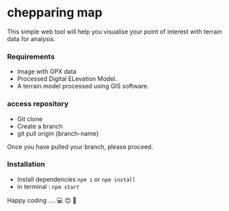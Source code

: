 # chepparing map
This simple web tool will help you visualise your point of interest with terrain data for analysis.

### Requirements
- Image with GPX data
- Processed Digital ELevation Model.
- A terrain model processed using GIS software.

### access repository
- Git clone
- Create a branch
- git pull origin {branch-name}

Once you have pulled your branch, please proceed.

### Installation
- Install dependencies `npm i` or `npm install`
- in terminal : `npm start`

Happy coding .... 💻 😊 📍
  



